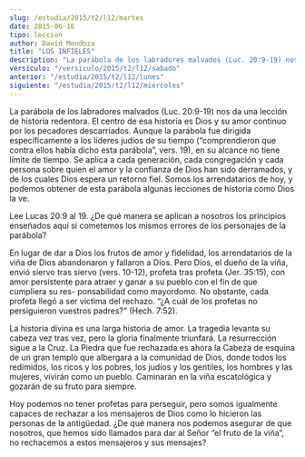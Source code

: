 ```yaml
---
slug: /estudia/2015/t2/l12/martes
date: 2015-06-16
tipo: leccion
author: David Mendoza
title: "LOS INFIELES"
description: "La parábola de los labradores malvados (Luc. 20:9-19) nos da una lección de historia redentora. El centro de esa historia es Dios y su amor continuo por los pecadores descarriados. Aunque la parábola fue dirigida específicamente a los líderes judíos de su tiempo (“comprendieron que contra ellos había dicho esta parábola”, vers. 19), en su alcance no tiene límite de tiempo."
versiculo: "/versiculo/2015/t2/l12/sabado"
anterior: "/estudia/2015/t2/l12/lunes"
siguiente: "/estudia/2015/t2/l12/miercoles"
---
```


La parábola de los labradores malvados (Luc. 20:9-19) nos da una lección de historia redentora. El centro de esa historia es Dios y su amor continuo por los pecadores descarriados. Aunque la parábola fue dirigida específicamente a los líderes judíos de su tiempo (“comprendieron que contra ellos había dicho esta parábola”, vers. 19), en su alcance no tiene límite de tiempo. Se aplica a cada generación, cada congregación y cada persona sobre quien el amor y la confianza de Dios han sido derramados, y de los cuales Dios espera un retorno fiel. Somos los arrendatarios de hoy, y podemos obtener de esta parábola algunas lecciones de historia como Dios la ve.

Lee Lucas 20:9 al 19. ¿De qué manera se aplican a nosotros los principios enseñados aquí si cometemos los mismos errores de los personajes de la parábola?

En lugar de dar a Dios los frutos de amor y fidelidad, los arrendatarios de la viña de Dios abandonaron y fallaron a Dios. Pero Dios, el dueño de la viña, envió siervo tras siervo (vers. 10-12), profeta tras profeta (Jer. 35:15), con amor persistente para atraer y ganar a su pueblo con el fin de que cumpliera su res- ponsabilidad como mayordomo. No obstante, cada profeta llegó a ser víctima del rechazo. “¿A cuál de los profetas no persiguieron vuestros padres?” (Hech. 7:52).

La historia divina es una larga historia de amor. La tragedia levanta su cabeza vez tras vez, pero la gloria finalmente triunfará. La resurrección sigue a la Cruz. La Piedra que fue rechazada es ahora la Cabeza de esquina de un gran templo que albergará a la comunidad de Dios, donde todos los redimidos, los ricos y los pobres, los judíos y los gentiles, los hombres y las mujeres, vivirán como un pueblo. Caminarán en la viña escatológica y gozarán de su fruto para siempre.

Hoy podemos no tener profetas para perseguir, pero somos igualmente capaces de rechazar a los mensajeros de Dios como lo hicieron las personas de la antigüedad. ¿De qué manera nos podemos asegurar de que nosotros, que hemos sido llamados para dar al Señor “el fruto de la viña”, no rechacemos a estos mensajeros y sus mensajes?
